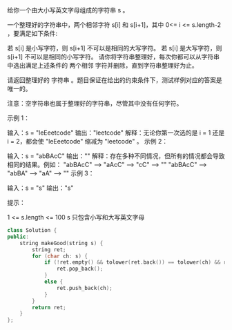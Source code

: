 给你一个由大小写英文字母组成的字符串 s 。

一个整理好的字符串中，两个相邻字符 s[i] 和 s[i+1]，其中 0<= i <= s.length-2 ，要满足如下条件:

若 s[i] 是小写字符，则 s[i+1] 不可以是相同的大写字符。
若 s[i] 是大写字符，则 s[i+1] 不可以是相同的小写字符。
请你将字符串整理好，每次你都可以从字符串中选出满足上述条件的 两个相邻 字符并删除，直到字符串整理好为止。

请返回整理好的 字符串 。题目保证在给出的约束条件下，测试样例对应的答案是唯一的。

注意：空字符串也属于整理好的字符串，尽管其中没有任何字符。

 

示例 1：

输入：s = "leEeetcode"
输出："leetcode"
解释：无论你第一次选的是 i = 1 还是 i = 2，都会使 "leEeetcode" 缩减为 "leetcode" 。
示例 2：

输入：s = "abBAcC"
输出：""
解释：存在多种不同情况，但所有的情况都会导致相同的结果。例如：
"abBAcC" --> "aAcC" --> "cC" --> ""
"abBAcC" --> "abBA" --> "aA" --> ""
示例 3：

输入：s = "s"
输出："s"


提示：

1 <= s.length <= 100
s 只包含小写和大写英文字母

```cpp
class Solution {
public:
    string makeGood(string s) {
        string ret;
        for (char ch: s) {
            if (!ret.empty() && tolower(ret.back()) == tolower(ch) && ret.back() != ch) {
                ret.pop_back();
            }
            else {
                ret.push_back(ch);
            }
        }
        return ret;
    }
};
```

